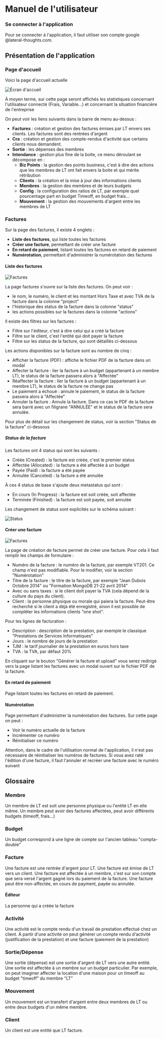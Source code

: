 Manuel de l'utilisateur
=====================================

### Se connecter à l'application

Pour se connecter à l'application, il faut utiliser son compte google @lateral-thoughts.com. 

Présentation de l'application
------

### Page d'accueil

Voici la page d'accueil actuelle

![Écran d'accueil](/doc/images/home.png?raw=true "L'écran d'accueil")

À moyen terme, sur cette page seront affichés les statistiques concernant l'utilisateur connecté (Frais, Variable...) et
concernant la situation financière de l'entreprise

On peut voir les liens suivants dans la barre de menu au-dessus :
* **Factures** : création et gestion des factures émises par LT envers ses clients. Les factures sont des rentrées d'argent
* **Cra** :  création et gestion des compte-rendus d'activité que certains clients nous demandent.
* **Sortie** : les dépenses des membres 
* **Intendance** : gestion plus fine de la boite, ce menu déroulant se décompose en :
  * **Biz Points** : la gestion des points business, c'est à dire des actions que les membres de LT ont fait envers la boite et qui mérite rétribution
  * **Clients** : la création et la mise à jour des informations clients
  * **Membres** : la gestion des membres et de leurs budgets
  * **Config** : la configuration des ratios de LT, par exemple quel pourcentage part en budget Timeoff, en budget frais...
  * **Mouvement** : la gestion des mouvements d'argent entre les membres de LT
  
### Factures

Sur la page des factures, il existe 4 onglets :
* **Liste des factures**, qui liste toutes les factures
* **Créer une facture**, permettant de créer une facture
* **En retard de paiement**, listant toutes les factures en retard de paiement
* **Numérotation**, permettant d'administrer la numérotation des factures

#### Liste des factures

![Factures](/doc/images/invoice.png?raw=true "liste des factures")

La page factures s'ouvre sur la liste des factures. On peut voir :
* le nom, le numéro, le client et les montant Hors Taxe et avec TVA de la facture dans la colonne "project"
* l'historique des status de la facture dans la colonne "status"
* les actions possibles sur la factures dans la colonne "actions"

Il existe des filtres sur les factures :
* Filtre sur l'éditeur, c'est à dire celui qui a créé la facture
* Filtre sur le client, c'est l'entité qui doit payer la facture
* Filtre sur les status de la facture, qui sont détaillés ci-dessous

Les actions disponibles sur la facture sont au nombre de cinq :
* Afficher la facture (PDF) : affiche le fichier PDF de la facture dans un modal
* Affecter la facture : lier la facture à un budget (appartenant à un membre LT), le status de la facture passera alors à "Affectée"
* Réaffecter la facture : lier la facture à un budget (appartenant à un membre LT), le status de la facture ne change pas
* Le paiement a échoué : annule le paiement, le status de la facture passera alors à "Affectée"
* Annuler la facture : Annule la facture. Dans ce cas le PDF de la facture sera barré avec un filigrane "ANNULÉE" et le status de la facture sera annulée.

Pour plus de détail sur les changement de status, voir la section "Status de la facture" ci-dessous

##### Status de la facture

Les factures ont 4 status qui sont les suivants :
* Créée (Created) : la facture est créée, c'est le premier status
* Affectée (Allocated) : la facture a été affectée à un budget
* Payée (Paid) : la facture a été payée
* Annulée (Canceled) : la facture a été annulée

À ces 4 status de base s'ajoute deux metastatus qui sont :
* En cours (In Progress) : la facture est soit créée, soit affectée
* Terminée (Finished) : la facture est soit payée, soit annulée

Les changement de status sont explicités sur le schéma suivant :

![Status](/doc/images/statuses.png?raw=true "Schéma des status")



#### Créer une facture

![Factures](/doc/images/invoice_create.png?raw=true "création d'une facture")

La page de création de facture permet de créer une facture. Pour cela il faut remplir les champs de formulaire :
* Numéro de la facture : le numéro de la facture, par exemple VT201. Ce champ n'est pas modifiable. Pour le modifier, voir la section "Numérotation"
* Titre de la facture : le titre de la facture, par exemple "Jean Dubois Octobre 2014" ou "Formation MongoDB 21-22 avril 2014"
* Avec ou sans taxes : si le client doit payer la TVA (cela dépend de la culture du pays du client).
* Client : la personne physique ou morale qui paiera la facture. Peut-être recherché si le client a déjà été enregistré, sinon il est possible de compléter les informations clients "one shot".

Pour les lignes de facturation :
* Description : description de la prestation, par exemple le classique "Prestations de Services Informatiques"
* Jours : le nombre de jours de la prestation
* TJM : le tarif journalier de la prestation en euros hors taxe
* TVA : la TVA, par défaut 20%

En cliquant sur le bouton "Générer la facture et upload" vous serez redirigé vers la page listant les factures avec un modal ouvert sur le fichier PDF de la facture.

#### En retard de paiement

Page listant toutes les factures en retard de paiement.

#### Numérotation

Page permettant d'administrer la numérotation des factures. Sur cette page on peut :
* Voir le numéro actuelle de la facture
* Incrémenter ce numéro
* Réinitialiser ce numéro

Attention, dans le cadre de l'utilisation normal de l'application, il n'est pas nécessaire de réinitialiser les numéros
de factures. Si vous avez raté l'édition d'une facture, il faut l'annuler et recréer une facture avec le numéro suivant
  
Glossaire
------

### Membre

Un membre de LT est soit une personne physique ou l'entité LT en elle même. Un membre peut avoir des factures affectées, 
peut avoir différents budgets (timeoff, frais...)

### Budget

Un budget correspond à une ligne de compte sur l'ancien tableau "compta-double"

### Facture

Une facture est une rentrée d'argent pour LT. Une facture est émise de LT vers un client. Une facture est affectée à un membre, 
c'est sur son compte que sera versé l'argent gagné lors du paiement de la facture. Une facture peut être non-affectée, 
en cours de payment, payée ou annulée.

#### Éditeur

La personne qui a créée la facture

### Activité

Une activité est le compte rendu d'un travail de prestation effectué chez un client. À partir d'une activité on peut générer
un compte rendu d'activité (justification de la prestation) et une facture (paiement de la prestation)

### Sortie/Dépense

Une sortie (dépense) est une sortie d'argent de LT vers une autre entité. Une sortie est affectée à un membre sur un budget particulier.
Par exemple, on peut imaginer affecter la location d'une maison pour un timeoff au budget "timeoff" du membre "LT"

### Mouvement

Un mouvement est un transfert d'argent entre deux membres de LT ou entre deux budgets d'un même membre. 

### Client

Un client est une entité que LT facture. 
